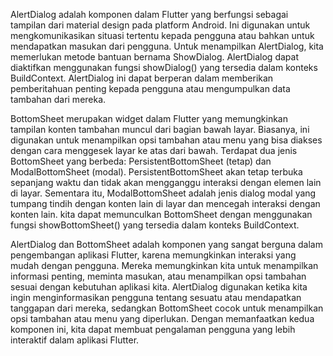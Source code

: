 AlertDialog adalah komponen dalam Flutter yang berfungsi sebagai tampilan dari material design pada platform Android. Ini digunakan untuk mengkomunikasikan situasi tertentu kepada pengguna atau bahkan untuk mendapatkan masukan dari pengguna. Untuk menampilkan AlertDialog, kita memerlukan metode bantuan bernama ShowDialog. AlertDialog dapat diaktifkan menggunakan fungsi showDialog() yang tersedia dalam konteks BuildContext. AlertDialog ini dapat berperan dalam memberikan pemberitahuan penting kepada pengguna atau mengumpulkan data tambahan dari mereka.

BottomSheet merupakan widget dalam Flutter yang memungkinkan tampilan konten tambahan muncul dari bagian bawah layar. Biasanya, ini digunakan untuk menampilkan opsi tambahan atau menu yang bisa diakses dengan cara menggesek layar ke atas dari bawah. Terdapat dua jenis BottomSheet yang berbeda: PersistentBottomSheet (tetap) dan ModalBottomSheet (modal). PersistentBottomSheet akan tetap terbuka sepanjang waktu dan tidak akan mengganggu interaksi dengan elemen lain di layar. Sementara itu, ModalBottomSheet adalah jenis dialog modal yang tumpang tindih dengan konten lain di layar dan mencegah interaksi dengan konten lain. kita dapat memunculkan BottomSheet dengan menggunakan fungsi showBottomSheet() yang tersedia dalam konteks BuildContext.

AlertDialog dan BottomSheet adalah komponen yang sangat berguna dalam pengembangan aplikasi Flutter, karena memungkinkan interaksi yang mudah dengan pengguna. Mereka memungkinkan kita untuk menampilkan informasi penting, meminta masukan, atau menampilkan opsi tambahan sesuai dengan kebutuhan aplikasi kita. AlertDialog digunakan ketika kita ingin menginformasikan pengguna tentang sesuatu atau mendapatkan tanggapan dari mereka, sedangkan BottomSheet cocok untuk menampilkan opsi tambahan atau menu yang diperlukan. Dengan memanfaatkan kedua komponen ini, kita dapat membuat pengalaman pengguna yang lebih interaktif dalam aplikasi Flutter.